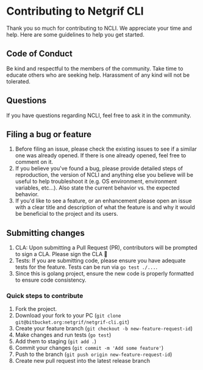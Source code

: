 # Contributing to Netgrif CLI

Thank you so much for contributing to NCLI. We appreciate your time and help.
Here are some guidelines to help you get started.

## Code of Conduct

Be kind and respectful to the members of the community. Take time to educate
others who are seeking help. Harassment of any kind will not be tolerated.

## Questions

If you have questions regarding NCLI, feel free to ask it in the community.

## Filing a bug or feature

1. Before filing an issue, please check the existing issues to see if a
   similar one was already opened. If there is one already opened, feel free
   to comment on it.
1. If you believe you've found a bug, please provide detailed steps of
   reproduction, the version of NCLI and anything else you believe will be
   useful to help troubleshoot it (e.g. OS environment, environment variables,
   etc...). Also state the current behavior vs. the expected behavior.
1. If you'd like to see a feature, or an enhancement please open an issue with
   a clear title and description of what the feature is and why it would be
   beneficial to the project and its users.

## Submitting changes

1. CLA: Upon submitting a Pull Request (PR), contributors will be prompted to
   sign a CLA. Please sign the CLA :slightly_smiling_face:
1. Tests: If you are submitting code, please ensure you have adequate tests
   for the feature. Tests can be run via `go test ./...`.
1. Since this is golang project, ensure the new code is properly formatted to
   ensure code consistency.

### Quick steps to contribute

1. Fork the project.
1. Download your fork to your PC (`git clone git@bitbucket.org:netgrif/netgrif-cli.git`)
1. Create your feature branch (`git checkout -b new-feature-request-id`)
1. Make changes and run tests (`go test`)
1. Add them to staging (`git add .`)
1. Commit your changes (`git commit -m 'Add some feature'`)
1. Push to the branch (`git push origin new-feature-request-id`)
1. Create new pull request into the latest release branch
